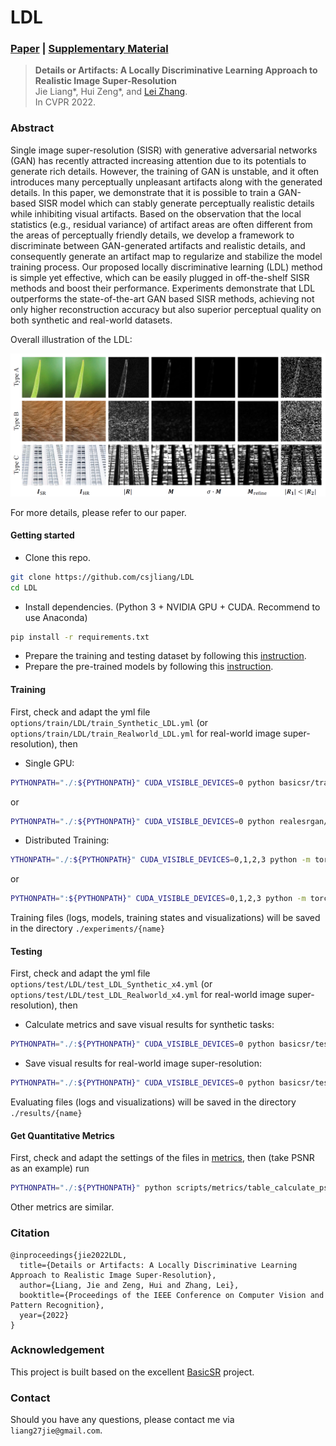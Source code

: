 # LDL

### [Paper](https://liangjie.xyz/LjHomepageFiles/paper_files/LDL_CVPR2022_paper.pdf) |   [Supplementary Material](https://liangjie.xyz/LjHomepageFiles/paper_files/LDL_CVPR2022_suppl.pdf)

> **Details or Artifacts: A Locally Discriminative Learning Approach to Realistic Image Super-Resolution** <br>
> Jie Liang\*, Hui Zeng\*, and [Lei Zhang](https://www4.comp.polyu.edu.hk/~cslzhang/). <br>
> In CVPR 2022.

### Abstract

Single image super-resolution (SISR) with generative adversarial networks (GAN) has recently attracted increasing attention due to its potentials to generate rich details. 
However, the training of GAN is unstable, and it often introduces many perceptually unpleasant artifacts along with the generated details. 
In this paper, we demonstrate that it is possible to train a GAN-based SISR model which can stably generate perceptually realistic details while inhibiting visual artifacts. 
Based on the observation that the local statistics (e.g., residual variance) of artifact areas are often different from the areas of perceptually friendly details, 
we develop a framework to discriminate between GAN-generated artifacts and realistic details, and consequently generate an artifact map to regularize and stabilize the model training process. 
Our proposed locally discriminative learning (LDL) method is simple yet effective, which can be easily plugged in off-the-shelf SISR methods and boost their performance. 
Experiments demonstrate that LDL outperforms the state-of-the-art GAN based SISR methods, 
achieving not only higher reconstruction accuracy but also superior perceptual quality on both synthetic and real-world datasets.

Overall illustration of the LDL:

![illustration](Illustration.PNG)

For more details, please refer to our paper.

#### Getting started

- Clone this repo.
```bash
git clone https://github.com/csjliang/LDL
cd LDL
```

- Install dependencies. (Python 3 + NVIDIA GPU + CUDA. Recommend to use Anaconda)
```bash
pip install -r requirements.txt
```

- Prepare the training and testing dataset by following this [instruction](datasets/README.md).
- Prepare the pre-trained models by following this [instruction](experiments/README.md).

#### Training

First, check and adapt the yml file ```options/train/LDL/train_Synthetic_LDL.yml``` (or ```options/train/LDL/train_Realworld_LDL.yml``` for real-world image super-resolution), then

- Single GPU:
```bash
PYTHONPATH="./:${PYTHONPATH}" CUDA_VISIBLE_DEVICES=0 python basicsr/train.py -opt options/train/LDL/train_Synthetic_LDL.yml --auto_resume
```
or
```bash
PYTHONPATH="./:${PYTHONPATH}" CUDA_VISIBLE_DEVICES=0 python realesrgan/train.py -opt options/train/LDL/train_Realworld_LDL.yml --auto_resume
```

- Distributed Training:
```bash
YTHONPATH="./:${PYTHONPATH}" CUDA_VISIBLE_DEVICES=0,1,2,3 python -m torch.distributed.launch --nproc_per_node=4 --master_port=5678 basicsr/train.py -opt options/train/LDL/train_Synthetic_LDL.yml --launcher pytorch --auto_resume
```
or 
```bash
PYTHONPATH=":${PYTHONPATH}" CUDA_VISIBLE_DEVICES=0,1,2,3 python -m torch.distributed.launch --nproc_per_node=4 --master_port=4321 realesrgan/train.py -opt options/train/LDL/train_Realworld_LDL.yml --launcher pytorch --auto_resume
```

Training files (logs, models, training states and visualizations) will be saved in the directory ```./experiments/{name}```

#### Testing

First, check and adapt the yml file ```options/test/LDL/test_LDL_Synthetic_x4.yml``` (or ```options/test/LDL/test_LDL_Realworld_x4.yml``` for real-world image super-resolution), then

- Calculate metrics and save visual results for synthetic tasks:
```bash
PYTHONPATH="./:${PYTHONPATH}" CUDA_VISIBLE_DEVICES=0 python basicsr/test.py -opt options/test/LDL/test_LDL_Synthetic_x4.yml
```

- Save visual results for real-world image super-resolution:
```bash
PYTHONPATH="./:${PYTHONPATH}" CUDA_VISIBLE_DEVICES=0 python basicsr/test.py -opt options/test/LDL/test_LDL_Realworld_x4.yml
```

Evaluating files (logs and visualizations) will be saved in the directory ```./results/{name}```

#### Get Quantitative Metrics

First, check and adapt the settings of the files in [metrics](scripts/metrics), then (take PSNR as an example) run
```bash
PYTHONPATH="./:${PYTHONPATH}" python scripts/metrics/table_calculate_psnr_all.py
```
Other metrics are similar.

### Citation
```
@inproceedings{jie2022LDL,
  title={Details or Artifacts: A Locally Discriminative Learning Approach to Realistic Image Super-Resolution},
  author={Liang, Jie and Zeng, Hui and Zhang, Lei},
  booktitle={Proceedings of the IEEE Conference on Computer Vision and Pattern Recognition},
  year={2022}
}
```

### Acknowledgement
This project is built based on the excellent [BasicSR](https://github.com/xinntao/BasicSR) project.

### Contact
Should you have any questions, please contact me via `liang27jie@gmail.com`.
